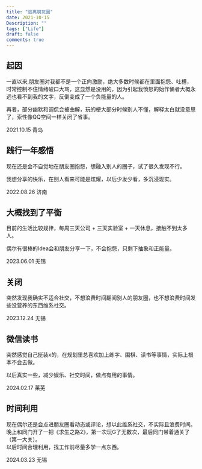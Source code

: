 ```yaml
---
title: "逃离朋友圈"
date: 2021-10-15
Description: ""
tags: ["Life"]
draft: false
comments: true
---
```


## 起因
一直以来,朋友圈对我都不是一个正向激励，绝大多数时候都在里面抱怨、吐槽，时常控制不住情绪破口大骂，这显然是没用的，因为引起我愤怒的始作俑者大概永远也看不到我的文字，反倒变成了一个负能量的人。

再者，部分幽默和调侃会被曲解，玩的梗大部分时候别人不懂，解释太白就没意思了，索性像QQ空间一样关闭了省事。

2021.10.15	青岛

## 践行一年感悟
现在还是会不自觉地在朋友圈抱怨，想融入别人的圈子，试了很久发现不行。

我想分享的快乐，在别人看来可能是炫耀，以后少发少看，多沉浸现实。

2022.08.26	济南

## 大概找到了平衡
目前的生活比较规律，每周三天公司 + 三天实验室 + 一天休息，接触不到太多人。

偶尔有很棒的Idea会和朋友分享一下，不会抱怨，只剩下抽象和正能量。

2023.06.01  无锡

## 关闭
突然发现我确实不适合社交，不想浪费时间翻阅别人的朋友圈，也不想浪费时间发些没营养的东西维系社交。

2023.12.24  无锡

## 微信读书
突然感觉自己挺装x的，在规划里总喜欢加上练字、围棋、读书等事情，实际上根本不会去做。 

以后真实一些，减少娱乐、社交时间，做点有用的事情。 

2024.02.17  莱芜

## 时间利用
现在偶尔还是会点进朋友圈看动态或评论，想以此维系社交，不实际且浪费时间。
<br> 
晚上和同门开了一把《求生之路2》，第一次玩G了无数次，最后同门带着通关了（第一大关）。
<br>
以后时间合理利用，找工作前尽量多学一点东西。 

2024.03.23  无锡